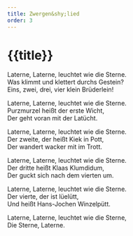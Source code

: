 ```yaml
---
title: Zwergen&shy;lied
order: 3
---
```


# {{title}}

Laterne, Laterne, leuchtet wie die Sterne.<br>
Was klimmt und klettert durchs Gestein?<br>
Eins, zwei, drei, vier klein Brüderlein!<br>

Laterne, Laterne, leuchtet wie die Sterne.<br>
Purzmurzel heißt der erste Wicht,<br>
Der geht voran mit der Latücht.<br>

Laterne, Laterne, leuchtet wie die Sterne.<br>
Der zweite, der heißt Kiek in Pott,<br>
Der wandert wacker mit im Trott.<br>

Laterne, Laterne, leuchtet wie die Sterne.<br>
Der dritte heißt Klaas Klumdidum,<br>
Der guckt sich nach dem vierten um.<br>

Laterne, Laterne, leuchtet wie die Sterne.<br>
Der vierte, der ist lüelütt,<br>
Und heißt Hans-Jochen Winzelpütt.<br>

Laterne, Laterne, leuchtet wie die Sterne,<br>
Die Sterne, Laterne.<br>

